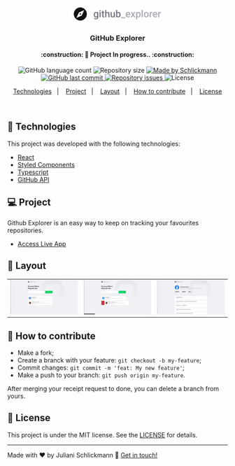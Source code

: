 <h1 align="center">
    <img alt="Github Explorer" src="./src/assets/logo.svg" width="200px" />
</h1>

<h3 align="center">
  GitHub Explorer
</h3>

<h4 align="center"> 
	:construction: 🚀 Project In progress.. :construction:
</h4>

<p align="center">
  <img alt="GitHub language count" src="https://img.shields.io/github/languages/count/Schlickmann/github-explorer?color=%2304D361">

  <img alt="Repository size" src="https://img.shields.io/github/repo-size/Schlickmann/github-explorer">
	
  <a href="https://www.linkedin.com/in/juliani-schlickmann-damasceno/" target="_blank">
    <img alt="Made by Schlickmann" src="https://img.shields.io/badge/made%20by-Schlickmann-%2304D361">
  </a>

  <a href="https://github.com/Schlickmann/github-explorer/commits/master">
    <img alt="GitHub last commit" src="https://img.shields.io/github/last-commit/Schlickmann/github-explorer">
  </a>

  <a href="https://github.com/Schlickmann/github-explorer/issues">
    <img alt="Repository issues" src="https://img.shields.io/github/issues/Schlickmann/github-explorer">
  </a>

  <img alt="License" src="https://img.shields.io/badge/license-MIT-brightgreen">
</p>
<p align="center">
  <a href="#rocket-Technologies">Technologies</a>&nbsp;&nbsp;&nbsp;|&nbsp;&nbsp;&nbsp;
  <a href="#-project">Project</a>&nbsp;&nbsp;&nbsp;|&nbsp;&nbsp;&nbsp;
  <a href="#-layout">Layout</a>&nbsp;&nbsp;&nbsp;|&nbsp;&nbsp;&nbsp;
  <a href="#-how-to-contribute">How to contribute</a>&nbsp;&nbsp;&nbsp;|&nbsp;&nbsp;&nbsp;
  <a href="#memo-license">License</a>
</p>

<br>

## :rocket: Technologies

This project was developed with the following technologies:

- [React](https://reactjs.org)
- [Styled Components](https://styled-components.com/)
- [Typescript](https://www.typescriptlang.org/)
- [GitHub API](https://developer.github.com/v4/)

## 💻 Project

<p>Github Explorer is an easy way to keep on tracking your favourites repositories.</p>

- [Access Live App](https://github-explorer-schlickmann.netlify.app/)

## 🔖 Layout

<table>
  <tbody>
	 <tr>
	   <td><img alt="GitHub Explorer Dashboard" src="./.github/01.png" width="400px" /></td>
	   <td><img alt="GitHub Explorer Dashboard hover" src="./.github/02.png" width="400px" /></td>
	   <td><img alt="GitHub Explorer Repository Detail" src="./.github/03.png" width="400px" /></td>
	 </tr>
  </tbody>
</table>

## 🤔 How to contribute

- Make a fork;
- Create a branck with your feature: `git checkout -b my-feature`;
- Commit changes: `git commit -m 'feat: My new feature'`;
- Make a push to your branch: `git push origin my-feature`.

After merging your receipt request to done, you can delete a branch from yours.

## :memo: License

This project is under the MIT license. See the [LICENSE](LICENSE.md) for details.

---

Made with ♥ by Juliani Schlickmann :wave: [Get in touch!](https://www.linkedin.com/in/juliani-schlickmann-damasceno/)
